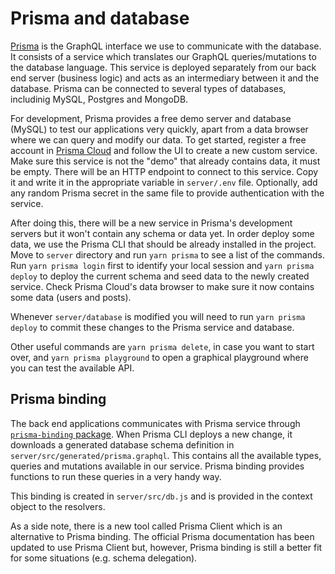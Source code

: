 # Prisma and database

[Prisma](https://prisma.io) is the GraphQL interface we use to communicate with the database. It consists of a service which translates our GraphQL queries/mutations to the database language. This service is deployed separately from our back end server (business logic) and acts as an intermediary between it and the database. Prisma can be connected to several types of databases, includinig MySQL, Postgres and MongoDB.

For development, Prisma provides a free demo server and database (MySQL) to test our applications very quickly, apart from a data browser where we can query and modify our data. To get started, register a free account in [Prisma Cloud](https://app.prisma.io/) and follow the UI to create a new custom service. Make sure this service is not the "demo" that already contains data, it must be empty. There will be an HTTP endpoint to connect to this service. Copy it and write it in the appropriate variable in `server/.env` file. Optionally, add any random Prisma secret in the same file to provide authentication with the service.

After doing this, there will be a new service in Prisma's development servers but it won't contain any schema or data yet. In order deploy some data, we use the Prisma CLI that should be already installed in the project. Move to `server` directory and run `yarn prisma` to see a list of the commands. Run `yarn prisma login` first to identify your local session and `yarn prisma deploy` to deploy the current schema and seed data to the newly created service. Check Prisma Cloud's data browser to make sure it now contains some data (users and posts).

Whenever `server/database` is modified you will need to run `yarn prisma deploy` to commit these changes to the Prisma service and database.

Other useful commands are `yarn prisma delete`, in case you want to start over, and `yarn prisma playground` to open a graphical playground where you can test the available API.

## Prisma binding

The back end applications communicates with Prisma service through [`prisma-binding` package](https://github.com/prisma/prisma-binding). When Prisma CLI deploys a new change, it downloads a generated database schema definition in `server/src/generated/prisma.graphql`. This contains all the available types, queries and mutations available in our service. Prisma binding provides functions to run these queries in a very handy way.

This binding is created in `server/src/db.js` and is provided in the context object to the resolvers.

As a side note, there is a new tool called Prisma Client which is an alternative to Prisma binding. The official Prisma documentation has been updated to use Prisma Client but, however, Prisma binding is still a better fit for some situations (e.g. schema delegation).

